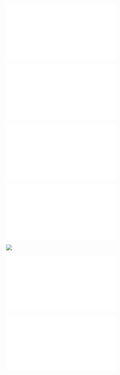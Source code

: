![](tests/phpunit-output.txt)

![](tokens/hello_world.table_of_tokens.md)

![](php_script/script.php_script_output.txt)

![](example.buffered-output.txt)

![](images/image.diagram.png)

![`EventDispatcherInterface`](copy-from-vendor/symfony/event-dispatcher-contracts/EventDispatcherInterface.php)

![](rector/rector-output.diff)
